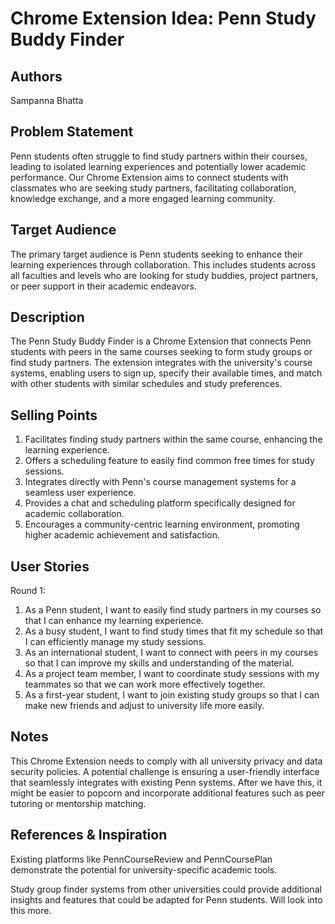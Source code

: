 # Chrome Extension Idea: Penn Study Buddy Finder

## Authors

Sampanna Bhatta

## Problem Statement

Penn students often struggle to find study partners within their courses, leading to isolated learning experiences and potentially lower academic performance. Our Chrome Extension aims to connect students with classmates who are seeking study partners, facilitating collaboration, knowledge exchange, and a more engaged learning community.

## Target Audience

The primary target audience is Penn students seeking to enhance their learning experiences through collaboration. This includes students across all faculties and levels who are looking for study buddies, project partners, or peer support in their academic endeavors.


## Description

The Penn Study Buddy Finder is a Chrome Extension that connects Penn students with peers in the same courses seeking to form study groups or find study partners. The extension integrates with the university's course systems, enabling users to sign up, specify their available times, and match with other students with similar schedules and study preferences.


## Selling Points

1. Facilitates finding study partners within the same course, enhancing the learning experience.
2. Offers a scheduling feature to easily find common free times for study sessions.
3. Integrates directly with Penn's course management systems for a seamless user experience.
4. Provides a chat and scheduling platform specifically designed for academic collaboration.
5. Encourages a community-centric learning environment, promoting higher academic achievement and satisfaction.

## User Stories

Round 1:

1. As a Penn student, I want to easily find study partners in my courses so that I can enhance my learning experience.
2. As a busy student, I want to find study times that fit my schedule so that I can efficiently manage my study sessions.
3. As an international student, I want to connect with peers in my courses so that I can improve my skills and understanding of the material.
4. As a project team member, I want to coordinate study sessions with my teammates so that we can work more effectively together.
5. As a first-year student, I want to join existing study groups so that I can make new friends and adjust to university life more easily.

   
## Notes

This Chrome Extension needs to comply with all university privacy and data security policies. A potential challenge is ensuring a user-friendly interface that seamlessly integrates with existing Penn systems. After we have this, it might be easier to popcorn and incorporate additional features such as peer tutoring or mentorship matching.


## References & Inspiration

Existing platforms like PennCourseReview and PennCoursePlan demonstrate the potential for university-specific academic tools.

Study group finder systems from other universities could provide additional insights and features that could be adapted for Penn students. Will look into this more.
